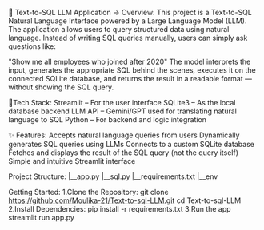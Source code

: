 🧠 Text-to-SQL LLM Application
-> Overview:
This project is a Text-to-SQL Natural Language Interface powered by a Large Language Model (LLM). The application allows users to query structured data using natural language. Instead of writing SQL queries manually, users can simply ask questions like:

"Show me all employees who joined after 2020"
The model interprets the input, generates the appropriate SQL behind the scenes, executes it on the connected SQLite database, and returns the result in a readable format — without showing the SQL query.

🔧Tech Stack:
Streamlit – For the user interface
SQLite3 – As the local database backend
LLM API – Gemini/GPT used for translating natural language to SQL
Python – For backend and logic integration

✨ Features:
Accepts natural language queries from users
Dynamically generates SQL queries using LLMs
Connects to a custom SQLite database
Fetches and displays the result of the SQL query (not the query itself)
Simple and intuitive Streamlit interface

Project Structure:
|__app.py
|__sql.py
|__requirements.txt
|__env

Getting Started:
1.Clone the Repository:
  git clone https://github.com/Moulika-21/Text-to-sql-LLM.git
  cd Text-to-sql-LLM
2.Install Dependencies:
  pip install -r requirements.txt
3.Run the app
  streamlit run app.py
